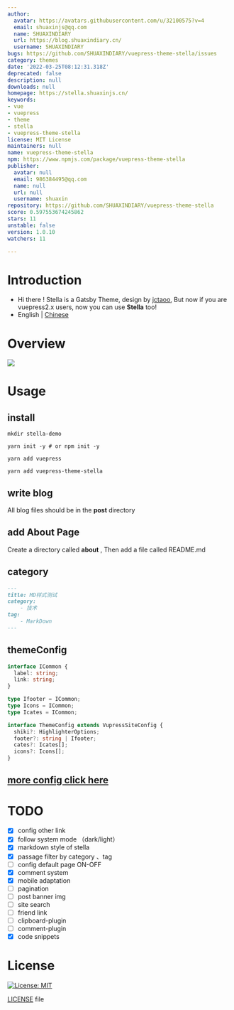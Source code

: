 ```yaml
---
author:
  avatar: https://avatars.githubusercontent.com/u/32100575?v=4
  email: shuaxinjs@qq.com
  name: SHUAXINDIARY
  url: https://blog.shuaxindiary.cn/
  username: SHUAXINDIARY
bugs: https://github.com/SHUAXINDIARY/vuepress-theme-stella/issues
category: themes
date: '2022-03-25T08:12:31.318Z'
deprecated: false
description: null
downloads: null
homepage: https://stella.shuaxinjs.cn/
keywords:
- vue
- vuepress
- theme
- stella
- vuepress-theme-stella
license: MIT License
maintainers: null
name: vuepress-theme-stella
npm: https://www.npmjs.com/package/vuepress-theme-stella
publisher:
  avatar: null
  email: 986384495@qq.com
  name: null
  url: null
  username: shuaxin
repository: https://github.com/SHUAXINDIARY/vuepress-theme-stella
score: 0.597553674245862
stars: 11
unstable: false
version: 1.0.10
watchers: 11

---
```


# Introduction
- Hi there ! Stella is a Gatsby Theme, design by [jctaoo](https://github.com/jctaoo), But now if you are vuepress2.x users, now you can use **Stella** too!
- English | [Chinese](./README_CN.md)
# Overview
![](./stella_cover.png)

# Usage

## install

```shell
mkdir stella-demo

yarn init -y # or npm init -y

yarn add vuepress

yarn add vuepress-theme-stella
```

## write blog
All blog files should be in the **post** directory

## add About Page
Create a directory called **about** , Then add a file called README.md

## category

```md
---
title: MD样式测试
category:
    - 技术
tag:
    - MarkDown
---
```

## themeConfig
```ts
interface ICommon {
  label: string;
  link: string;
}

type Ifooter = ICommon;
type Icons = ICommon;
type Icates = ICommon;

interface ThemeConfig extends VupressSiteConfig {
  shiki?: HighlighterOptions;
  footer?: string | Ifooter;
  cates?: Icates[];
  icons?: Icons[];
}
```

## [more config click here](https://stella.shuaxinjs.cn/about/)


<!-- # Feature -->

# TODO
- [x] config other link
- [x] follow system mode （dark/light）
- [x] markdown style of stella
- [x] passage filter by category 、tag
- [ ] config default page ON-OFF
- [x] comment system
- [x] mobile adaptation
- [ ] pagination
- [ ] post banner img
- [ ] site search
- [ ] friend link
- [ ] clipboard-plugin
- [ ] comment-plugin
- [X] code snippets

# License
[![License: MIT](https://img.shields.io/badge/License-0BSD-yellow.svg)](https://opensource.org/licenses/0BSD)


[LICENSE](https://github.com/SHUAXINDIARY/vuepress-theme-stella/blob/main/LICENSE) file
